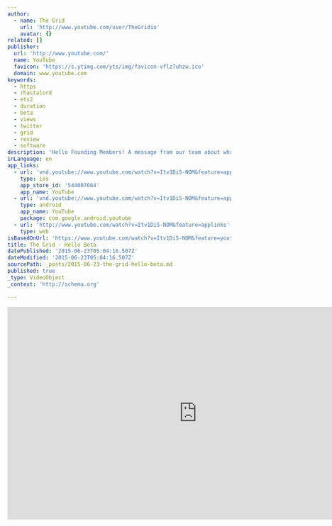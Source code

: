 ```yaml
---
author:
  - name: The Grid
    url: 'http://www.youtube.com/user/TheGridio'
    avatar: {}
related: []
publisher:
  url: 'http://www.youtube.com/'
  name: YouTube
  favicon: 'https://s.ytimg.com/yts/img/favicon-vflz7uhzw.ico'
  domain: www.youtube.com
keywords:
  - https
  - rhastalord
  - ets2
  - duration
  - beta
  - views
  - twitter
  - grid
  - review
  - software
description: 'Hello Founding Members! A message from our team about what you can expect fromThe Grid Beta as we begin rollout.'
inLanguage: en
app_links:
  - url: 'vnd.youtube://www.youtube.com/watch?v=Itv1Di5-NOM&feature=applinks'
    type: ios
    app_store_id: '544007664'
    app_name: YouTube
  - url: 'vnd.youtube://www.youtube.com/watch?v=Itv1Di5-NOM&feature=applinks'
    type: android
    app_name: YouTube
    package: com.google.android.youtube
  - url: 'http://www.youtube.com/watch?v=Itv1Di5-NOM&feature=applinks'
    type: web
isBasedOnUrl: 'https://www.youtube.com/watch?v=Itv1Di5-NOM&feature=youtu.be'
title: The Grid - Hello Beta
datePublished: '2015-06-23T05:04:16.507Z'
dateModified: '2015-06-23T05:04:16.507Z'
sourcePath: _posts/2015-06-23-the-grid-hello-beta.md
published: true
_type: VideoObject
_context: 'http://schema.org'

---
```

<iframe src="https://cdn.embedly.com/widgets/media.html?src=https%3A%2F%2Fwww.youtube.com%2Fembed%2FItv1Di5-NOM%3Ffeature%3Doembed&amp;url=https%3A%2F%2Fwww.youtube.com%2Fwatch%3Fv%3DItv1Di5-NOM%26feature%3Dyoutu.be&amp;image=https%3A%2F%2Fi.ytimg.com%2Fvi%2FItv1Di5-NOM%2Fhqdefault.jpg&amp;key=b7d04c9b404c499eba89ee7072e1c4f7&amp;type=text%2Fhtml&amp;schema=youtube" width="854" height="480" scrolling="no" frameborder="0" allowfullscreen="allowfullscreen" style=""></iframe>